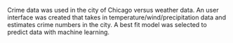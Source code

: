 Crime data was used in the city of Chicago versus weather data.
An user interface was created that takes in temperature/wind/precipitation data and estimates crime numbers in the city.
A best fit model was selected to predict data with machine learning.
